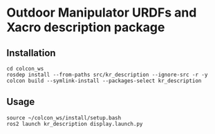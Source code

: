 # Outdoor Manipulator URDFs and Xacro description package

## Installation
```
cd colcon_ws
rosdep install --from-paths src/kr_description --ignore-src -r -y
colcon build --symlink-install --packages-select kr_description
```

## Usage
```
source ~/colcon_ws/install/setup.bash
ros2 launch kr_description display.launch.py

```